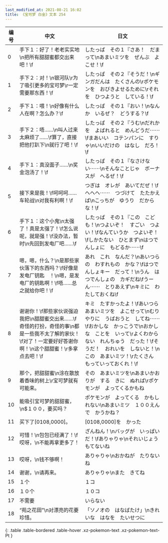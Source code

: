 ```yaml
---
last_modified_at: 2021-08-21 16:02
title: 《宝可梦 白金》文本 254
---
```

| 编号 | 中文 | 日文 |
| ---- | ---- | ---- |
| 0 | 手下１：好了！老老实实地\n把所有甜甜蜜都交出来吧！\f | したっぱ　その１『さあ！　だまって\nあまいミツを　ぜんぶ　よこせ！\f |
| 1 | 手下２：对！\n银河队\r为了吸引更多的宝可梦\r一定需要那东西！\f | したっぱ　その２『そうだ！\nギンガだんは　たくさんの\rポケモンを　おびきよせるために\rそれを　ひつようと　している！\f |
| 2 | 手下１：喂！\n好像有什么人在啊？怎么办？\f | したっぱ　その１『おい！\nなんか　いるぜ？　どうする？\f |
| 3 | 手下２：唔……\n叫人过来太麻烦了……\f算了，直接把他打趴下\n就行了吧！\f | したっぱ　その２『うむ\nだれかを　よばれると　めんどうだ⋯⋯\fまあいい　コテンパンに　すりゃ\nいいだけの　はなし　だろ！\f |
| 4 | 手下１：真没面子……\n奖金泡汤了！\f | したっぱ　その１『なさけない⋯⋯\nそんなことじゃ　ボーナスが　へるぜ！\f |
| 5 | 接下来是我！\f呵呵呵……车轮战\n对我有利啊！\f | つぎは　オレが　あいてだぜ！\fヘヘヘ⋯⋯　つづけて　たたかえば\nこっちが　ゆうり　だからな！\f |
| 6 | 手下１：这个小鬼\n太强了！真是太强了！\f怎么说呢，就是强！\f没办法，暂时\n先回到发电厂吧……\f | したっぱ　その１『この　こども！\nつよいぞ！　すごい　つよい！\fなんていうか　つよいぞ！\fしかたない　ひとまず\nはつでんしょに　もどるか⋯⋯\f |
| 7 | 嗯，嗯，什么？\n是那些家伙落下的东西吗？\f好像是发电厂钥匙　！\n嗯，是发电厂的钥匙啊！\f唔……总之就给你吧！\f | あれ　これ　なんだ？\nあいつらの　わすれもの　かな？\fはつでんしょキー　だって！\nうん　はつでんしょの　カギだね\fうーん⋯⋯　とりあえず\nキミに　わたしておくね\f |
| 8 | 谢谢你！\f那些家伙说强迫我把\n甜甜蜜交出来……\f奇怪的打扮，奇怪的事\n都是一些我不太了解的家伙！\f对了！一定要好好答谢你啊！\n这个甜甜蜜！\r多拿点去吧！\f | キミ　たすかったよ！\fあいつら　あまいミツを　よこせって\nむりやりに　うばおうと　してね⋯⋯\fおかしな　かっこうで\nおかしな　ことを　いって\rよくわからない　れんちゅう　だった！\fそうだ！　おれいを　しないと！\nこの　あまいミツ！\rたくさん　もっていっておくれ！\f |
| 9 | 那个，把甜甜蜜\n涂在散放着香味的树上\r宝可梦就有可能来。 | その　あまいミツを\nあまいかおりが　する　きに　ぬれば\rポケモンが　よってくるかもね |
| 10 | 能吸引宝可梦的甜甜蜜，\n$１００，要买吗？ | ポケモンが　よってくる　かもしれない\nあまいミツ　１００えんで　かうかね？ |
| 11 | 买下了[0108,0000]。 | [0108,0000]を　かった |
| 12 | 可惜！\n包包已经满了！\f哎呀，\n不能再拿更多了！ | ざんねん！\nバッグが　いっぱい　だ！\fありゃりゃ\nそれいじょう　もてないね |
| 13 | 哎呀，\n钱不够啊！ | ありゃりゃ\nおかねが　たりないね |
| 14 | 谢谢，\n请再来。 | ありゃりゃ\nまた　きてね |
| 15 | １个 | １コ |
| 16 | １０个 | １０コ |
| 17 | 不需要 | いらない |
| 18 | “苑之花田”\n对漂亮的花要珍惜。 | 「ソノオの　はなばたけ」\nきれいな　はなを　たいせつに |
{: .table .table-bordered .table-hover .xz-pokemon-text .xz-pokemon-text-Pt }
